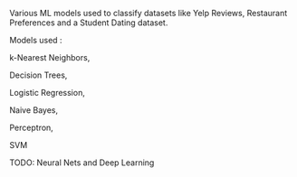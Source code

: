 Various ML models used to classify datasets like Yelp Reviews, Restaurant Preferences and a Student Dating dataset.

Models used :

k-Nearest Neighbors,

Decision Trees,

Logistic Regression,

Naive Bayes,

Perceptron,

SVM

TODO: Neural Nets and Deep Learning
